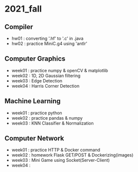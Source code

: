 # 2021_fall

## Compiler
  - hw01 : converting '.hf' to '.c' in .java
  - hw02 : practice MiniC.g4 using 'antlr'

## Computer Graphics
  - week01 : practice numpy & openCV & matplotlib 
  - week02 : 1D, 2D Gaussian filtering 
  - week03 : Edge Detection
  - week04 : Harris Corner Detection

## Machine Learning
  - week01 : practice python
  - week02 : practice pandas & numpy
  - week03 : KNN Classifier & Normalization 
  
## Computer Network
  - week01 : practice HTTP & Docker command
  - week02 : homework Flask GET/POST & Dockerizing(images)
  - week03 : Mini Game using Socket(Server-Client)
  - week04 : 
